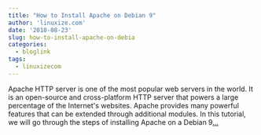 ```yaml
---
title: "How to Install Apache on Debian 9"
author: 'linuxize.com'
date: '2018-08-23'
slug: how-to-install-apache-on-debia
categories:
  - bloglink
tags:
  - linuxizecom
---
```


Apache HTTP server is one of the most popular web servers in the world. It is an open-source and cross-platform HTTP server that powers a large percentage of the Internet's websites. Apache provides many powerful features that can be extended through additional modules. In this tutorial, we will go through the steps of installing Apache on a Debian 9[... <i class="fas fa-external-link-alt"></i>](https://linuxize.com/post/how-to-install-apache-on-debian-9/)

